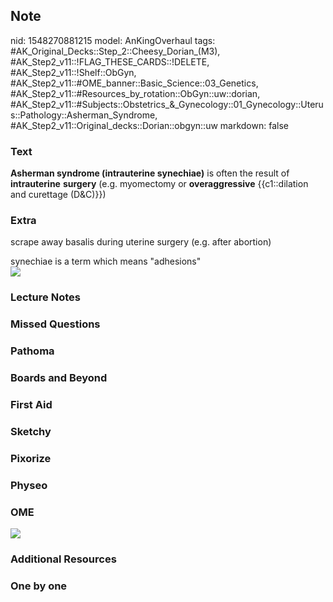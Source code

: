 ## Note
nid: 1548270881215
model: AnKingOverhaul
tags: #AK_Original_Decks::Step_2::Cheesy_Dorian_(M3), #AK_Step2_v11::!FLAG_THESE_CARDS::!DELETE, #AK_Step2_v11::!Shelf::ObGyn, #AK_Step2_v11::#OME_banner::Basic_Science::03_Genetics, #AK_Step2_v11::#Resources_by_rotation::ObGyn::uw::dorian, #AK_Step2_v11::#Subjects::Obstetrics_&_Gynecology::01_Gynecology::Uterus::Pathology::Asherman_Syndrome, #AK_Step2_v11::Original_decks::Dorian::obgyn::uw
markdown: false

### Text
<b>Asherman syndrome (intrauterine synechiae)</b> is often the
result of <b>intrauterine</b> <b>surgery</b> (e.g. myomectomy or
<b>overaggressive</b> {{c1::dilation and curettage (D&C)}})

### Extra
scrape away basalis during uterine surgery (e.g. after abortion)
<div>
  synechiae is a term which means "adhesions"
</div>
<div><img src="CDR680398-571.jpg"></div>

### Lecture Notes


### Missed Questions


### Pathoma


### Boards and Beyond


### First Aid


### Sketchy


### Pixorize


### Physeo


### OME
<div class="ome-widget">
  <a href="https://onlinemeded.org/spa/obgyn?ref=anki"><img src=
  "_OME_AnkiFlashcards_Topic_6.png"></a>
</div>

### Additional Resources


### One by one

